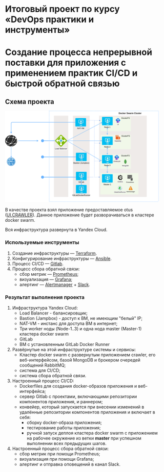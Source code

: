 # Итоговый проект по курсу «DevOps практики и инструменты»
# Создание процесса непрерывной поставки для приложения с применением практик CI/CD и быстрой обратной связью

## Схема проекта

![project_schema](https://github.com/parshyn-dima/screens/blob/master/devops_project/project_schemav3.png)

В качестве проекта взял приложение предоставляемое otus ([UI](https://github.com/express42/search_engine_ui),[CRAWLER](https://github.com/express42/search_engine_crawler)). Данное приложение будет разворачиваться в кластере docker swarm.

Вся инфраструктура развернута в Yandex Cloud.

### Используемые инструменты
1. Создание инфраструктуры — [Terraform](https://www.terraform.io/).
2. Конфигурирование инфраструктуры — [Ansible](https://www.ansible.com/).
3. Процесс CI/CD — [Gitlab](https://about.gitlab.com/).
4. Процесс сбора обратной связи:
    - сбор метрик — [Prometheus](https://prometheus.io/);
    - визуализация — [Grafana](https://grafana.com/);
    - алертинг — [Alertmanager](https://prometheus.io/docs/alerting/alertmanager/) + [Slack](https://slack.com/intl/en-ru/).

### Результат выполнения проекта
1. Инфраструктура Yandex Cloud:
    - Load Balancer - балансировщик;
    - Bastion (Jampbox) - доступ к ВМ, не имеющим "белый" IP;
    - NAT-VM - инстанс для доступа ВМ в интернет;
    - Три worker ноды (Node-1..3) и одна нода master (Master-1) кластера docker swarm
    - GitLab
    - ВМ с установленным GitLab Docker Runner
2. Развёрнутые на этой инфраструктуре системы и сервисы:
    - Кластер docker swarm с развернутым приложением crawler, его веб-интерфейсом, базой MongoDB и брокером очередей сообщений RabbitMQ;
    - система для CI/CD;
    - система сбора обратной связи.
3. Настроенный процесс CI/CD:
    - Dockerfiles для создания docker-образов приложения и веб-интерфейса;
    - сервер Gitlab с проектами, включающими репозитории компонентов приложения, и раннером;
    - конвейер, который запускается при внесении изменений в удалённые репозитории компонентов приложения и включает в себя:
        - сборку docker-образа приложения;
        - тестирование работы приложения;
        - ручной запуск деплоя кластера docker swarm с приложением на рабочее окружение из ветки **master** при успешном выполнении всех предыдущих     шагов.
4. Настроенный процесс сбора обратной связи:
    - сбор метрик при помощи Prometheus;
    - визуализация при помощи Grafana;
    - алертинг и отправка оповещений в канал Slack.
